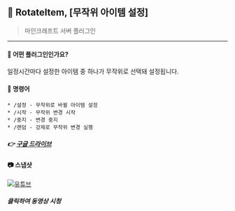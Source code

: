 



## 📒 RotateItem, [무작위 아이템 설정]
> 마인크래프트 서버 플러그인

---

#### 📖 어떤 플러그인인가요?
일정시간마다 설정한 아이템 중 하나가 무작위로 선택돼 설정됩니다.

#### 📄 명령어
```
* /설정 - 무작위로 바뀔 아이템 설정
* /시작 - 무작위 변경 시작
* /중지 - 변경 중지
* /랜덤 - 강제로 무작위 변경 실행
```

#####  👉 [구글 드라이브](https://drive.google.com/file/d/1LfdYvDYgt5FzA1zsWZ6oAD8yvxwUgZoW/view?usp=sharing)

</div>

#### 📷 스냅샷
[![유튜브](http://img.youtube.com/vi/DJklS6rKfF0/0.jpg)](https://youtu.be/DJklS6rKfF0)
##### 클릭하여 동영상 시청

